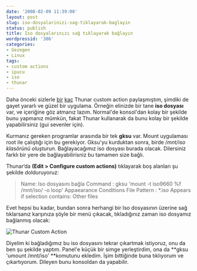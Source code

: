 ```yaml
---
date: '2008-02-09 11:39:08'
layout: post
slug: iso-dosyalarinizi-sag-tiklayarak-baglayin
status: publish
title: Iso dosyalarınızı sağ tıklayarak bağlayın
wordpressid: '386'
categories:
- Gezegen
- Linux
tags:
- custom actions
- ipucu
- iso
- thunar
---
```


Daha önceki sizlerle [bir](http://blog.arsln.org/video-dosyalarinizi-sag-tiklayarak-320x240-formatina-donusturun/) [kaç](http://blog.arsln.org/video-dosyalarini-sag-tiklama-ile-tvde-acmak/) Thunar custom action paylaşmıştım, şimdiki de gayet yararlı ve güzel bir uygulama. Örneğin elinizde bir tane **iso dosyası** var, ve içeriğine göz atmanız lazım. Normal'de konsol'dan kolay bir şekilde bunu yapmanız mümkün, fakat Thunar kullanarak da bunu kolay bir şekilde yapabilirsiniz (gui sevenler için).

Kurmanız gereken programlar arasında bir tek **gksu** var. Mount uygulaması root ile çalıştığı için bu gerekiyor. Gksu'yu kurduktan sonra, birde /_mnt/iso klasörünü oluşturun._ Bağlayacağımız iso dosyası burada olacak. Dilersiniz farklı bir yere de bağlayabilirisniz bu tamamen size bağlı. 

Thunar‘da **(Edit > Configure custom actions)** tıklayarak boş alanları şu şekilde dolduruyoruz:




> Name: Iso dosyasını bağla
Command : gksu 'mount -t iso9660 %f /mnt/iso/ -o loop'
Appaearance Conditions
File Pattern : *.iso 
Appears if selection contains: Other files




Evet hepsi bu kadar, bundan sonra herhangi bir Iso dosyasının üzerine sağ tıklarsanız karşınıza şöyle bir menü çıkacak, tıkladığınız zaman iso dosyamız bağlanmış olacak:

 ![Thunar Custom Action](http://blog.arsln.org/image/isothunar2.jpg)

Diyelim ki bağladığımız bu iso dosyasını tekrar çıkartmak istiyoruz, onu da ben şu şekilde yaptım. Panel'e küçük bir simge yerleştirdim, ona da **gksu 'umount /mnt/iso' **komutunu ekledim. İşim bittiğinde buna tıklıyorum ve çıkartıyorum. Dileyen bunu konsoldan da yapabilir. 
